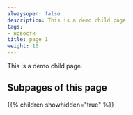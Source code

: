 ```yaml
---
alwaysopen: false
description: This is a demo child page
tags:
- новости
title: page 1
weight: 10
---
```


This is a demo child page.

## Subpages of this page

{{% children showhidden="true" %}}
